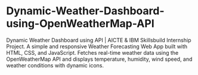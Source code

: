 # Dynamic-Weather-Dashboard-using-OpenWeatherMap-API
Dynamic Weather Dashboard using API | AICTE &amp; IBM Skillsbuild Internship Project. A simple and responsive Weather Forecasting Web App built with HTML, CSS, and JavaScript. Fetches real-time weather data using the OpenWeatherMap API and displays temperature, humidity, wind speed, and weather conditions with dynamic icons.
